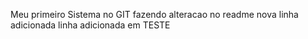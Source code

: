 Meu primeiro Sistema no GIT fazendo alteracao no readme
nova linha adicionada 
linha adicionada em TESTE